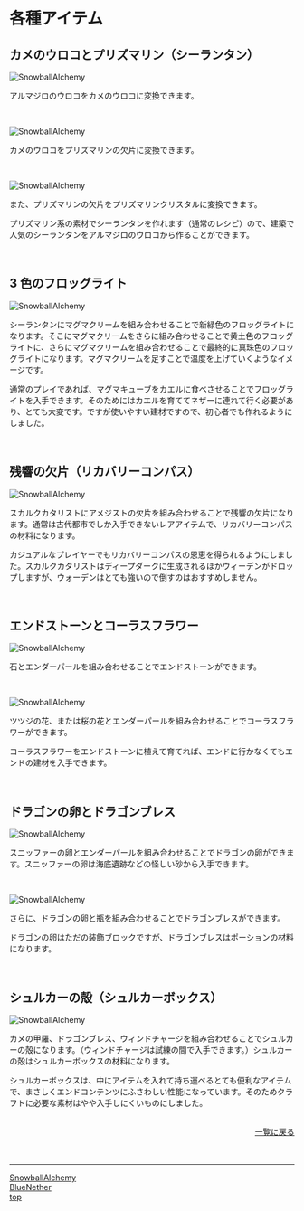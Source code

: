 # 各種アイテム

## カメのウロコとプリズマリン（シーランタン）

![SnowballAlchemy](./../images/turtle_scute.png)

アルマジロのウロコをカメのウロコに変換できます。

<br>

![SnowballAlchemy](./../images/prismarine_shard.png)

カメのウロコをプリズマリンの欠片に変換できます。

<br>

![SnowballAlchemy](./../images/prismarine_crystals.png)

また、プリズマリンの欠片をプリズマリンクリスタルに変換できます。

プリズマリン系の素材でシーランタンを作れます（通常のレシピ）ので、建築で人気のシーランタンをアルマジロのウロコから作ることができます。

<br>

## 3 色のフロッグライト

![SnowballAlchemy](./../images/froglight.gif)

シーランタンにマグマクリームを組み合わせることで新緑色のフロッグライトになります。そこにマグマクリームをさらに組み合わせることで黄土色のフロッグライトに、さらにマグマクリームを組み合わせることで最終的に真珠色のフロッグライトになります。マグマクリームを足すことで温度を上げていくようなイメージです。

通常のプレイであれば、マグマキューブをカエルに食べさせることでフロッグライトを入手できます。そのためにはカエルを育ててネザーに連れて行く必要があり、とても大変です。ですが使いやすい建材ですので、初心者でも作れるようにしました。

<br>

## 残響の欠片（リカバリーコンパス）

![SnowballAlchemy](./../images/echo_shard.png)

スカルクカタリストにアメジストの欠片を組み合わせることで残響の欠片になります。通常は古代都市でしか入手できないレアアイテムで、リカバリーコンパスの材料になります。

カジュアルなプレイヤーでもリカバリーコンパスの恩恵を得られるようにしました。スカルクカタリストはディープダークに生成されるほかウィーデンがドロップしますが、ウォーデンはとても強いので倒すのはおすすめしません。

<br>

## エンドストーンとコーラスフラワー

![SnowballAlchemy](./../images/end_stone.png)

石とエンダーパールを組み合わせることでエンドストーンができます。

<br>

![SnowballAlchemy](./../images/chorus_flower.gif)

ツツジの花、または桜の花とエンダーパールを組み合わせることでコーラスフラワーができます。

コーラスフラワーをエンドストーンに植えて育てれば、エンドに行かなくてもエンドの建材を入手できます。

<br>

## ドラゴンの卵とドラゴンブレス

![SnowballAlchemy](./../images/dragon_egg.png)

スニッファーの卵とエンダーパールを組み合わせることでドラゴンの卵ができます。スニッファーの卵は海底遺跡などの怪しい砂から入手できます。

<br>

![SnowballAlchemy](./../images/dragon_breath.png)

さらに、ドラゴンの卵と瓶を組み合わせることでドラゴンブレスができます。

ドラゴンの卵はただの装飾ブロックですが、ドラゴンブレスはポーションの材料になります。

<br>

## シュルカーの殻（シュルカーボックス）

![SnowballAlchemy](./../images/shulker_shell.gif)

カメの甲羅、ドラゴンブレス、ウィンドチャージを組み合わせることでシュルカーの殻になります。（ウィンドチャージは試練の間で入手できます。）シュルカーの殻はシュルカーボックスの材料になります。

シュルカーボックスは、中にアイテムを入れて持ち運べるとても便利なアイテムで、まさしくエンドコンテンツにふさわしい性能になっています。そのためクラフトに必要な素材はやや入手しにくいものにしました。

<br>

<div align="right">
<a href="./index">一覧に戻る</a>
</div><br>

<br>

---

[SnowballAlchemy](./index.md) <br>
[BlueNether](./../blue_nether/index.md)<br>
[top](./../index.md)

